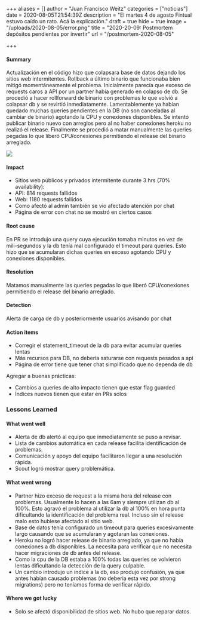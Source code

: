 +++
aliases = []
author = "Juan Francisco Weitz"
categories = ["noticias"]
date = 2020-08-05T21:54:39Z
description = "El martes 4 de agosto Fintual estuvo caído un rato. Acá la explicación."
draft = true
hide = true
image = "/uploads/2020-08-05/error.png"
title = "2020-20-09: Postmortem depósitos pendientes por invertir"
url = "/postmortem-2020-08-05"

+++
#### Summary

Actualización en el código hizo que colapsara base de datos dejando los sitios web intermitentes. Rollback a último binario que funcionaba bien mitigó momentáneamente el problema. Inicialmente parecía que exceso de requests caros a API por un partner había generado en colapso de db. Se procedió a hacer rollforward de binario con problemas lo que volvió a colapsar db y se revirtió inmediatamente. Lamentablemente ya habían quedado muchas queries pendientes en la DB (no son canceladas al cambiar de binario) agotando la CPU y conexiones disponibles. Se intentó publicar binario nuevo con arreglos pero al no haber conexiones heroku no realizó el release. Finalmente se procedió a matar manualmente las queries pegadas lo que liberó CPU/conexiones permitiendo el release del binario arreglado.

![](/uploads/2020-08-05/error.png)

#### Impact

* Sitios web públicos y privados intermitente durante 3 hrs (70% availability):
* API: 814 requests fallidos
* Web: 1180 requests fallidos
* Como afectó al admin también se vio afectado atención por chat
* Página de error con chat no se mostró en ciertos casos

#### Root cause

En PR se introdujo una query cuya ejecución tomaba minutos en vez de mili-segundos y la db tenía mal configurado el timeout para queries. Esto hizo que se acumularan dichas queries en exceso agotando CPU y conexiones disponibles.

#### Resolution

Matamos manualmente las queries pegadas lo que liberó CPU/conexiones permitiendo el release del binario arreglado.

#### Detection

Alerta de carga de db y posteriormente usuarios avisando por chat

#### Action items

* Corregir el statement_timeout de la db para evitar acumular queries lentas
* Más recursos para DB, no debería saturarse con requests pesados a api
* Página de error tiene que tener chat simplificado que no dependa de db

Agregar a buenas prácticas:

* Cambios a queries de alto impacto tienen que estar flag guarded
* Índices nuevos tienen que estar en PRs solos

### Lessons Learned

#### What went well

* Alerta de db alertó al equipo que inmediatamente se puso a revisar.
* Lista de cambios automática en cada release facilita identificación de problemas.
* Comunicación y apoyo del equipo facilitaron llegar a una resolución rápida.
* Scout logró mostrar query problemática.

#### What went wrong

* Partner hizo exceso de request a la misma hora del release con problemas. Usualmente lo hacen a las 6am y siempre utilizan db al 100%. Esto agravó el problema al utilizar la db al 100% en hora punta dificultando la identificación del problema real. Incluso sin el release malo esto hubiese afectado al sitio web.
* Base de datos tenía configurado un timeout para queries excesivamente largo causando que se acumularan y agotaran las conexiones.
* Heroku no logró hacer release de binario arreglado, ya que no había conexiones a db disponibles. La necesita para verificar que no necesita hacer migraciones de db antes del release.
* Como la cpu de la DB estaba a 100% todas las queries se volvieron lentas dificultando la detección de la query culpable.
* Un cambio introdujo un índice a la db, eso produjo confusión, ya que antes habían causado problemas (no deberia esta vez por strong migrations) pero no teníamos forma de verificar rápido.

#### Where we got lucky

* Solo se afectó disponibilidad de sitios web. No hubo que reparar datos.